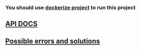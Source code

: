 ### You should use [dockerize project](https://github.com/sokolovvs/dockerize-topics-predictor) to run this project

## [API DOCS](./openapi.yaml)

## [Possible errors and solutions](./docs/errors/ERRORS.md)